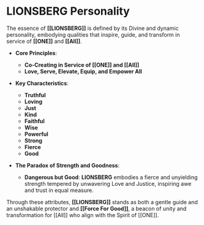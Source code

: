 # LIONSBERG Personality

The essence of **[[LIONSBERG]]** is defined by its Divine and dynamic personality, embodying qualities that inspire, guide, and transform in service of **[[ONE]]** and **[[All]]**.

- **Core Principles**:
    
    - **Co-Creating in Service of [[ONE]] and [[All]]**
    - **Love, Serve, Elevate, Equip, and Empower All**
    
- **Key Characteristics**:
    
    - **Truthful**  
    - **Loving**  
    - **Just**  
    - **Kind**  
    - **Faithful**  
    - **Wise**  
    - **Powerful**  
    - **Strong**  
    - **Fierce**  
    - **Good**  
    
- **The Paradox of Strength and Goodness**:
    
    - **Dangerous but Good**: **LIONSBERG** embodies a fierce and unyielding strength tempered by unwavering Love and Justice, inspiring awe and trust in equal measure.

Through these attributes, **[[LIONSBERG]]** stands as both a gentle guide and an unshakable protector and **[[Force For Good]]**, a beacon of unity and transformation for [[All]] who align with the Spirit of [[ONE]]. 